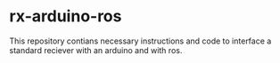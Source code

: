 # rx-arduino-ros
This repository contians necessary instructions and code to interface a standard reciever with an arduino and with ros.
